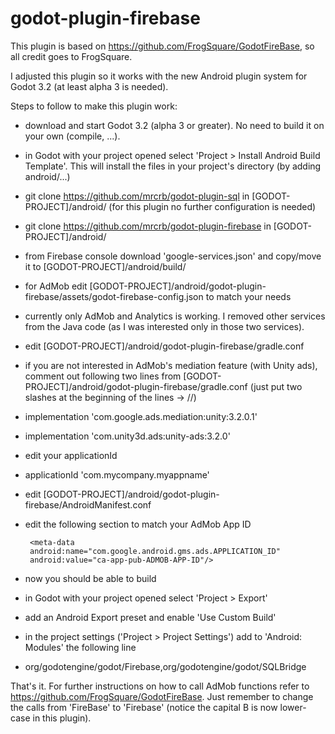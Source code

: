 # godot-plugin-firebase
This plugin is based on https://github.com/FrogSquare/GodotFireBase, so all credit goes to FrogSquare.

I adjusted this plugin so it works with the new Android plugin system for Godot 3.2 (at least alpha 3 is needed).

Steps to follow to make this plugin work:

- download and start Godot 3.2 (alpha 3 or greater). No need to build it on your own (compile, ...).

- in Godot with your project opened select 'Project > Install Android Build Template'. This will install the files in your project's directory (by adding android/...)

- git clone https://github.com/mrcrb/godot-plugin-sql in [GODOT-PROJECT]/android/ (for this plugin no further configuration is needed)

- git clone https://github.com/mrcrb/godot-plugin-firebase in [GODOT-PROJECT]/android/

- from Firebase console download 'google-services.json' and copy/move it to [GODOT-PROJECT]/android/build/

- for AdMob edit [GODOT-PROJECT]/android/godot-plugin-firebase/assets/godot-firebase-config.json to match your needs
 - currently only AdMob and Analytics is working. I removed other services from the Java code (as I was interested only in those two services).

- edit [GODOT-PROJECT]/android/godot-plugin-firebase/gradle.conf
 - if you are not interested in AdMob's mediation feature (with Unity ads), comment out following two lines from [GODOT-PROJECT]/android/godot-plugin-firebase/gradle.conf (just put two slashes at the beginning of the lines -> //)
  - implementation 'com.google.ads.mediation:unity:3.2.0.1'
  - implementation 'com.unity3d.ads:unity-ads:3.2.0'
 - edit your applicationId
  - applicationId 'com.mycompany.myappname'

- edit [GODOT-PROJECT]/android/godot-plugin-firebase/AndroidManifest.conf
 - edit the following section to match your AdMob App ID
    <!-- AdMob -->
        <meta-data
        android:name="com.google.android.gms.ads.APPLICATION_ID"
        android:value="ca-app-pub-ADMOB-APP-ID"/>
    <!-- AdMob -->

- now you should be able to build
 - in Godot with your project opened select 'Project > Export'
 - add an Android Export preset and enable 'Use Custom Build'
 - in the project settings ('Project > Project Settings') add to 'Android: Modules' the following line
  - org/godotengine/godot/Firebase,org/godotengine/godot/SQLBridge

That's it. For further instructions on how to call AdMob functions refer to https://github.com/FrogSquare/GodotFireBase. Just remember to change the calls from 'FireBase' to 'Firebase' (notice the capital B is now lower-case in this plugin).

